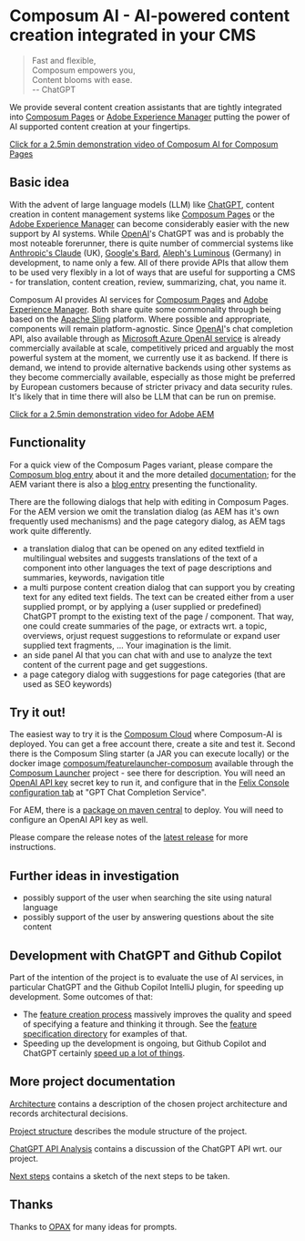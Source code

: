 # Composum AI - AI-powered content creation integrated in your CMS

> Fast and flexible,<br>
> Composum empowers you,<br>
> Content blooms with ease.<br>
> -- ChatGPT

We provide several content creation assistants that are tightly integrated into
[Composum Pages](https://www.composum.com/) or
[Adobe Experience Manager](https://business.adobe.com/products/experience-manager/adobe-experience-manager.html)
putting the power of AI supported content creation at your fingertips.

[Click for a 2.5min demonstration video of Composum AI for Composum Pages](https://github.com/ist-dresden/composum-AI/assets/999184/18595f2a-e0b5-49f3-bc4c-65d6a8bc93f6)

## Basic idea

With the advent of large language models (LLM) like [ChatGPT](https://openai.com/blog/chatgpt),
content creation in content management systems like [Composum Pages](https://www.composum.com/home.html) or the
[Adobe Experience Manager](https://business.adobe.com/products/experience-manager/adobe-experience-manager.html)
can become considerably easier with the new support by AI systems.
While [OpenAI](https://openai.com/)'s ChatGPT was and is probably the most noteable forerunner, 
there is quite number of commercial systems like
[Anthropic's Claude](https://www.anthropic.com/index/introducing-claude) (UK),
[Google's Bard](https://bard.google.com/),
[Aleph's Luminous](https://www.aleph-alpha.com/luminous) (Germany) in development, to name only a few. 
All of there provide APIs that allow 
them to be used very flexibly in a lot of ways that are useful for supporting a CMS - for translation, content 
creation, review, summarizing, chat, you name it.

Composum AI provides AI services for [Composum Pages](https://www.composum.com/home.html) and
[Adobe Experience Manager](https://business.adobe.com/products/experience-manager/adobe-experience-manager.html). Both
share quite some commonality through being based on the
[Apache Sling](https://sling.apache.org/) platform.
Where possible and appropriate, components will remain platform-agnostic.
Since [OpenAI](https://openai.com/)'s chat completion API, also available through as
[Microsoft Azure OpenAI service](https://azure.microsoft.com/en-us/products/cognitive-services/openai-service/)
is already commercially available at scale, competitively priced and arguably the most powerful system at the moment,
we currently use it as backend. If there is demand, we intend to provide alternative backends using other systems
as they become commercially available,
especially as those might be preferred by European customers because of stricter privacy and
data security rules. It's likely that in time there will also be LLM that can be run on premise.

[Click for a 2.5min demonstration video for Adobe AEM](https://github.com/ist-dresden/composum-AI/assets/999184/70b7e6a1-41f2-4dbf-8e5d-7db6bf17233d)

## Functionality

For a quick view of the Composum Pages variant, please compare the 
[Composum blog entry](https://www.composum.com/home/blog/pages/composumAI.html) about it and the more detailed
[documentation](https://www.composum.com/home/pages/editing/Composum-AI.html); for the AEM variant there is also a
[blog entry](https://www.composum.com/home/blog/AEM/composumAI-AEM.html)
presenting the functionality.

There are the following dialogs that help with editing in Composum Pages. For the AEM version we omit the translation
dialog (as AEM has it's own frequently used mechanisms) and the page
category dialog, as AEM tags work quite differently.

- a translation dialog that can be opened on any edited textfield in multilingual websites and suggests translations
  of the text of a component into other languages the text of page descriptions and summaries, keywords, navigation
  title
- a multi purpose content creation dialog that can support you by creating text for any edited text fields. The text
  can be created either from a user supplied prompt, or by applying a (user supplied or predefined) ChatGPT prompt
  to the existing text of the page / component. That way, one could create summaries of the page, or extracts wrt. a
  topic, overviews, orjust request suggestions to reformulate or expand user supplied text fragments, ... Your
  imagination is the limit.
- an side panel AI that you can chat with and use to analyze the text content of the current page and get suggestions.
- a page category dialog with suggestions for page categories (that are used as SEO keywords)

## Try it out!

The easiest way to try it is the [Composum Cloud](https://cloud.composum.com) where Composum-AI is deployed. You can 
get a free account there, create a site and test it. 
Second there is the Composum Sling starter (a JAR you can execute locally) or the docker image
[composum/featurelauncher-composum](https://hub.docker.com/r/composum/featurelauncher-composum)
available through the
[Composum Launcher](https://github.com/ist-dresden/composum-launch) project - see there for description.
You will need an [OpenAI API key](https://platform.openai.com/account/api-keys) secret key to run it, and configure
that in the [Felix Console configuration tab](http://localhost:8080/system/console/configMgr) at "GPT Chat
Completion Service".

For AEM, there is a
[package on maven central](https://central.sonatype.com/artifact/com.composum.ai.aem/composum-ai.all) to deploy. You 
will need to configure an OpenAI API key as well.

Please compare the release notes of the 
[latest release](https://github.com/ist-dresden/composum-AI/releases/) for more instructions.

## Further ideas in investigation

- possibly support of the user when searching the site using natural language
- possibly support of the user by answering questions about the site content

## Development with ChatGPT and Github Copilot

Part of the intention of the project is to evaluate the use of AI services, in particular ChatGPT and the Github
Copilot IntelliJ plugin, for speeding up development. Some outcomes of that:

- The [feature creation process](featurespecs/FeatureCreationProcess.md) massively improves the quality and speed of
  specifying a feature and thinking it through. See the [feature specification directory](featurespecs/) for
  examples of that.
- Speeding up the development is ongoing, but Github Copilot and ChatGPT certainly
[speed up a lot of things](http://www.stoerr.net/blog/2023-05-25-developmentWithChatGPTAndCopilot.html).

## More project documentation

[Architecture](./Architecture.md) contains a description of the chosen project architecture and records
architectural decisions.

[Project structure](./ProjectStructure.md) describes the module structure of the project.

[ChatGPT API Analysis](./ChatGPTAPI.md) contains a discussion of the ChatGPT API wrt. our project.

[Next steps](./NextSteps.md) contains a sketch of the next steps to be taken.

## Thanks

Thanks to [OPAX](https://github.com/jaketracey/opax) for many ideas for prompts.

